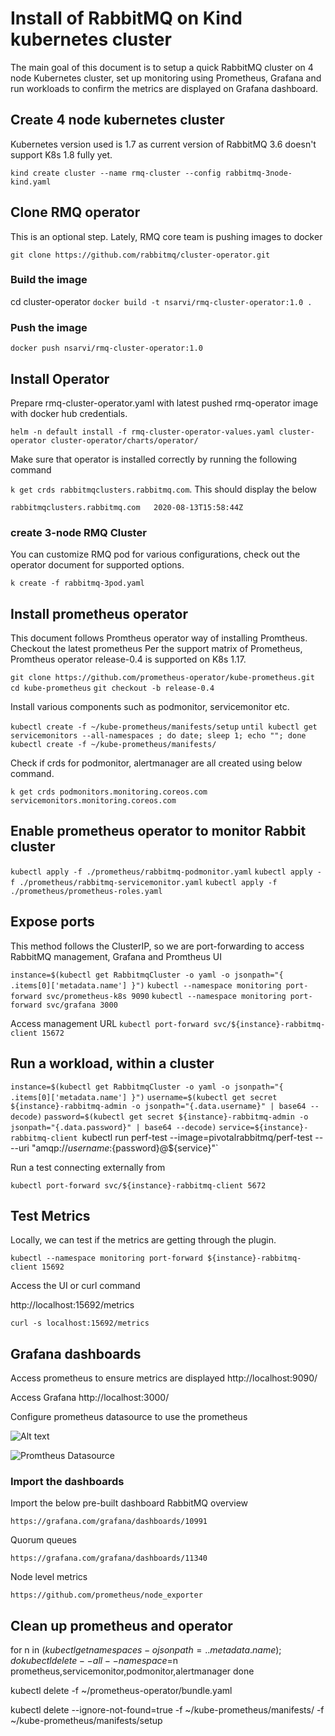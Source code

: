 # Install of RabbitMQ on Kind kubernetes cluster

The main goal of this document is to setup a quick RabbitMQ cluster on 4 node Kubernetes cluster, set up monitoring using Prometheus, Grafana and run workloads to confirm the metrics are displayed on Grafana dashboard.


## Create 4 node kubernetes cluster
Kubernetes version used is 1.7 as current version of RabbitMQ 3.6 doesn't support K8s 1.8 fully yet.

`kind create cluster --name rmq-cluster --config rabbitmq-3node-kind.yaml`

## Clone RMQ operator
This is an optional step. Lately, RMQ core team is pushing images to docker

`git clone https://github.com/rabbitmq/cluster-operator.git`

### Build the image

cd cluster-operator
`docker build -t nsarvi/rmq-cluster-operator:1.0 .`

### Push the image

`docker push nsarvi/rmq-cluster-operator:1.0`

## Install Operator

Prepare rmq-cluster-operator.yaml with latest pushed rmq-operator image with docker hub credentials.

`helm -n default install -f rmq-cluster-operator-values.yaml cluster-operator cluster-operator/charts/operator/`

Make sure that operator is installed correctly by running the following command

`k get crds rabbitmqclusters.rabbitmq.com`. This should display the below

`rabbitmqclusters.rabbitmq.com   2020-08-13T15:58:44Z`

### create 3-node RMQ Cluster

You can customize RMQ pod for various configurations, check out the operator document for supported options.

`k create -f rabbitmq-3pod.yaml`

## Install prometheus operator

This document follows Promtheus operator way of installing Promtheus. Checkout the latest prometheus
Per the support matrix of Prometheus, Promtheus operator release-0.4 is supported on K8s 1.17.

`git clone https://github.com/prometheus-operator/kube-prometheus.git`
`cd kube-prometheus`
`git checkout -b release-0.4`

Install various components such as podmonitor, servicemonitor etc.

`kubectl create -f ~/kube-prometheus/manifests/setup`
`until kubectl get servicemonitors --all-namespaces ; do date; sleep 1; echo ""; done`
`kubectl create -f ~/kube-prometheus/manifests/`

Check if  crds for podmonitor, alertmanager are all created using below command.

`k get crds podmonitors.monitoring.coreos.com servicemonitors.monitoring.coreos.com`

## Enable prometheus operator to monitor Rabbit cluster

`kubectl apply -f ./prometheus/rabbitmq-podmonitor.yaml`
`kubectl apply -f ./prometheus/rabbitmq-servicemonitor.yaml`
`kubectl apply -f ./prometheus/prometheus-roles.yaml`

## Expose ports
This method follows the ClusterIP, so we are port-forwarding to access RabbitMQ management, Grafana and Promtheus UI

`instance=$(kubectl get RabbitmqCluster -o yaml -o jsonpath="{ .items[0]['metadata.name'] }")`
 `kubectl --namespace monitoring port-forward svc/prometheus-k8s 9090`
 `kubectl --namespace monitoring port-forward svc/grafana 3000`

Access management URL
`kubectl port-forward svc/${instance}-rabbitmq-client 15672`

## Run a workload, within a cluster

`instance=$(kubectl get RabbitmqCluster -o yaml -o jsonpath="{ .items[0]['metadata.name'] }")`
 `username=$(kubectl get secret ${instance}-rabbitmq-admin -o jsonpath="{.data.username}" | base64 --decode)`
 `password=$(kubectl get secret ${instance}-rabbitmq-admin -o jsonpath="{.data.password}" | base64 --decode)`
 `service=${instance}-rabbitmq-client
 `kubectl run perf-test --image=pivotalrabbitmq/perf-test -- --uri "amqp://${username}:${password}@${service}"`

 Run a test connecting externally from

`kubectl port-forward svc/${instance}-rabbitmq-client 5672`


## Test Metrics
Locally, we can test if the metrics are getting through the plugin.

`kubectl --namespace monitoring port-forward ${instance}-rabbitmq-client 15692`

Access the UI or curl command

 http://localhost:15692/metrics

 `curl -s localhost:15692/metrics`

## Grafana dashboards

Access prometheus to ensure metrics are displayed
http://localhost:9090/


Access Grafana
http://localhost:3000/

Configure prometheus datasource to use the prometheus

![Alt text](./images/Promtheus-datasource.png?raw=true "Promtheus Datasource")

![Promtheus Datasource](./images/Promtheus-datasource.png)

### Import the dashboards

Import the below pre-built dashboard
RabbitMQ overview

`https://grafana.com/grafana/dashboards/10991`

Quorum queues

`https://grafana.com/grafana/dashboards/11340`

Node level metrics

`https://github.com/prometheus/node_exporter`


## Clean up prometheus and operator
for n in $(kubectl get namespaces -o jsonpath={..metadata.name}); do
  kubectl delete --all --namespace=$n prometheus,servicemonitor,podmonitor,alertmanager
done

kubectl delete -f ~/prometheus-operator/bundle.yaml

kubectl delete --ignore-not-found=true -f ~/kube-prometheus/manifests/ -f ~/kube-prometheus/manifests/setup

